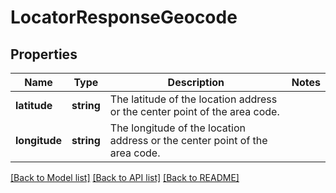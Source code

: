 # LocatorResponseGeocode

## Properties
Name | Type | Description | Notes
------------ | ------------- | ------------- | -------------
**latitude** | **string** | The latitude of the location address or the center point of the area code. | 
**longitude** | **string** | The longitude of the location address or the center point of the area code. | 

[[Back to Model list]](../../README.md#documentation-for-models) [[Back to API list]](../../README.md#documentation-for-api-endpoints) [[Back to README]](../../README.md)

